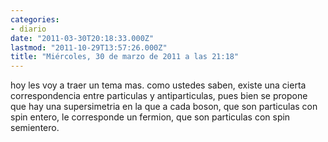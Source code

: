 ```yaml
---
categories:
- diario
date: "2011-03-30T20:18:33.000Z"
lastmod: "2011-10-29T13:57:26.000Z"
title: "Miércoles, 30 de marzo de 2011 a las 21:18"
---
```


hoy les voy a traer un tema mas. como ustedes saben, existe una cierta correspondencia entre particulas y antiparticulas, pues bien se propone que hay una supersimetria en la que a cada boson, que son particulas con spin entero, le corresponde un fermion, que son particulas con spin semientero.